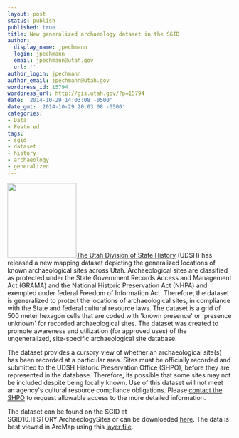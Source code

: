 ```yaml
---
layout: post
status: publish
published: true
title: New generalized archaeology dataset in the SGID
author:
  display_name: jpechmann
  login: jpechmann
  email: jpechmann@utah.gov
  url: ''
author_login: jpechmann
author_email: jpechmann@utah.gov
wordpress_id: 15794
wordpress_url: http://gis.utah.gov/?p=15794
date: '2014-10-29 14:03:08 -0500'
date_gmt: '2014-10-29 20:03:08 -0500'
categories:
- Data
- Featured
tags:
- sgid
- dataset
- history
- archaeology
- generalized
---
```

<p><a href="http://gis.utah.gov/wp-content/uploads/ArchGeneralized.png"><img src="http://gis.utah.gov/wp-content/uploads/ArchGeneralized.png" alt="" title="ArchGeneralized" width="155" height="167" class="alignright size-full wp-image-15802" /></a><a href="http://heritage.utah.gov/history">The Utah Division of State History</a> (UDSH) has released a new mapping dataset depicting the generalized locations of known archaeological sites across Utah. Archaeological sites are classified as protected under the State Government Records Access and Management Act (GRAMA) and the National Historic Preservation Act (NHPA) and exempted under federal Freedom of Information Act. Therefore, the dataset is generalized to protect the locations of archaeological sites, in compliance with the State and federal cultural resource laws. The dataset is a grid of 500 meter hexagon cells that are coded with 'known presence' or 'presence unknown' for recorded archaeological sites. The dataset was created to promote awareness and utilization (for approved uses) of the ungeneralized, site-specific archaeological site database. </p>
<p>The dataset provides a cursory view of whether an archaeological site(s) has been recorded at a particular area. Sites must be officially recorded and submitted to the UDSH Historic Preservation Office (SHPO), before they are represented in the database. Therefore, its possible that some sites may not be included despite being locally known. Use of this dataset will not meet an agency's cultural resource compliance obligations. Please <a href="http://heritage.utah.gov/history/antiquities">contact the SHPO</a> to request allowable access to the more detailed information.</p>
<p>The dataset can be found on the SGID at SGID10.HISTORY.ArchaeologySites or can be downloaded <a href="http://gis.utah.gov/data/history/">here</a>. The data is best viewed in ArcMap using this <a href="http://gis.utah.gov/wp-content/uploads/SGID10.HISTORY.ArchaeologySites.zip">layer file</a>.   </p>
